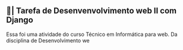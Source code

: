 ## 📑| Tarefa de Desenvenvolvimento web II com Django

  Essa foi uma atividade do curso Técnico em Informática para web. Da disciplina de Desenvolvimento we
 
